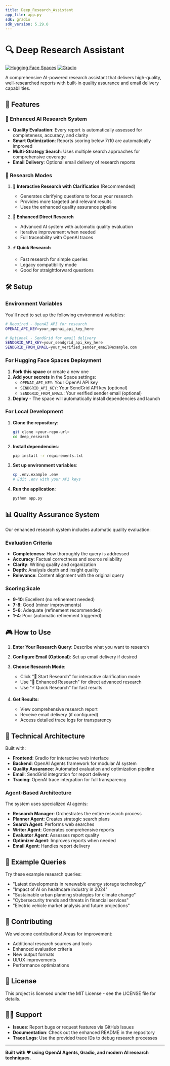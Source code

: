 ```yaml
---
title: Deep_Research_Assistant
app_file: app.py
sdk: gradio
sdk_version: 5.29.0
---
```

# 🔍 Deep Research Assistant

[![Hugging Face Spaces](https://img.shields.io/badge/%F0%9F%A4%97%20Hugging%20Face-Spaces-blue)](https://huggingface.co/spaces)
[![Gradio](https://img.shields.io/badge/Gradio-Interface-orange)](https://gradio.app)

A comprehensive AI-powered research assistant that delivers high-quality, well-researched reports with built-in quality assurance and email delivery capabilities.

## 🚀 Features

### 🤖 Enhanced AI Research System
- **Quality Evaluation**: Every report is automatically assessed for completeness, accuracy, and clarity
- **Smart Optimization**: Reports scoring below 7/10 are automatically improved
- **Multi-Strategy Search**: Uses multiple search approaches for comprehensive coverage
- **Email Delivery**: Optional email delivery of research reports

### 🎯 Research Modes

1. **🚀 Interactive Research with Clarification** (Recommended)
   - Generates clarifying questions to focus your research
   - Provides more targeted and relevant results
   - Uses the enhanced quality assurance pipeline

2. **🤖 Enhanced Direct Research**
   - Advanced AI system with automatic quality evaluation
   - Iterative improvement when needed
   - Full traceability with OpenAI traces

3. **⚡ Quick Research**
   - Fast research for simple queries
   - Legacy compatibility mode
   - Good for straightforward questions

## 🛠️ Setup

### Environment Variables

You'll need to set up the following environment variables:

```bash
# Required - OpenAI API for research
OPENAI_API_KEY=your_openai_api_key_here

# Optional - SendGrid for email delivery
SENDGRID_API_KEY=your_sendgrid_api_key_here
SENDGRID_FROM_EMAIL=your_verified_sender_email@example.com
```

### For Hugging Face Spaces Deployment

1. **Fork this space** or create a new one
2. **Add your secrets** in the Space settings:
   - `OPENAI_API_KEY`: Your OpenAI API key
   - `SENDGRID_API_KEY`: Your SendGrid API key (optional)
   - `SENDGRID_FROM_EMAIL`: Your verified sender email (optional)
3. **Deploy** - The space will automatically install dependencies and launch

### For Local Development

1. **Clone the repository**:
   ```bash
   git clone <your-repo-url>
   cd deep_research
   ```

2. **Install dependencies**:
   ```bash
   pip install -r requirements.txt
   ```

3. **Set up environment variables**:
   ```bash
   cp .env.example .env
   # Edit .env with your API keys
   ```

4. **Run the application**:
   ```bash
   python app.py
   ```

## 📊 Quality Assurance System

Our enhanced research system includes automatic quality evaluation:

### Evaluation Criteria
- **Completeness**: How thoroughly the query is addressed
- **Accuracy**: Factual correctness and source reliability  
- **Clarity**: Writing quality and organization
- **Depth**: Analysis depth and insight quality
- **Relevance**: Content alignment with the original query

### Scoring Scale
- **9-10**: Excellent (no refinement needed)
- **7-8**: Good (minor improvements)
- **5-6**: Adequate (refinement recommended)
- **1-4**: Poor (automatic refinement triggered)

## 🎮 How to Use

1. **Enter Your Research Query**: Describe what you want to research
2. **Configure Email (Optional)**: Set up email delivery if desired
3. **Choose Research Mode**:
   - Click "🚀 Start Research" for interactive clarification mode
   - Use "🤖 Enhanced Research" for direct advanced research
   - Use "⚡ Quick Research" for fast results

4. **Get Results**: 
   - View comprehensive research report
   - Receive email delivery (if configured)
   - Access detailed trace logs for transparency

## 🔧 Technical Architecture

Built with:
- **Frontend**: Gradio for interactive web interface
- **Backend**: OpenAI Agents framework for modular AI system
- **Quality Assurance**: Automated evaluation and optimization pipeline
- **Email**: SendGrid integration for report delivery
- **Tracing**: OpenAI trace integration for full transparency

### Agent-Based Architecture

The system uses specialized AI agents:
- **Research Manager**: Orchestrates the entire research process
- **Planner Agent**: Creates strategic search plans
- **Search Agent**: Performs web searches
- **Writer Agent**: Generates comprehensive reports
- **Evaluator Agent**: Assesses report quality
- **Optimizer Agent**: Improves reports when needed
- **Email Agent**: Handles report delivery

## 📝 Example Queries

Try these example research queries:

- "Latest developments in renewable energy storage technology"
- "Impact of AI on healthcare industry in 2024"
- "Sustainable urban planning strategies for climate change"
- "Cybersecurity trends and threats in financial services"
- "Electric vehicle market analysis and future projections"

## 🤝 Contributing

We welcome contributions! Areas for improvement:
- Additional research sources and tools
- Enhanced evaluation criteria
- New output formats
- UI/UX improvements
- Performance optimizations

## 📄 License

This project is licensed under the MIT License - see the LICENSE file for details.

## 🙋‍♀️ Support

- **Issues**: Report bugs or request features via GitHub Issues
- **Documentation**: Check out the enhanced README in the repository
- **Trace Logs**: Use the provided trace IDs to debug research processes

---

**Built with ❤️ using OpenAI Agents, Gradio, and modern AI research techniques.** 